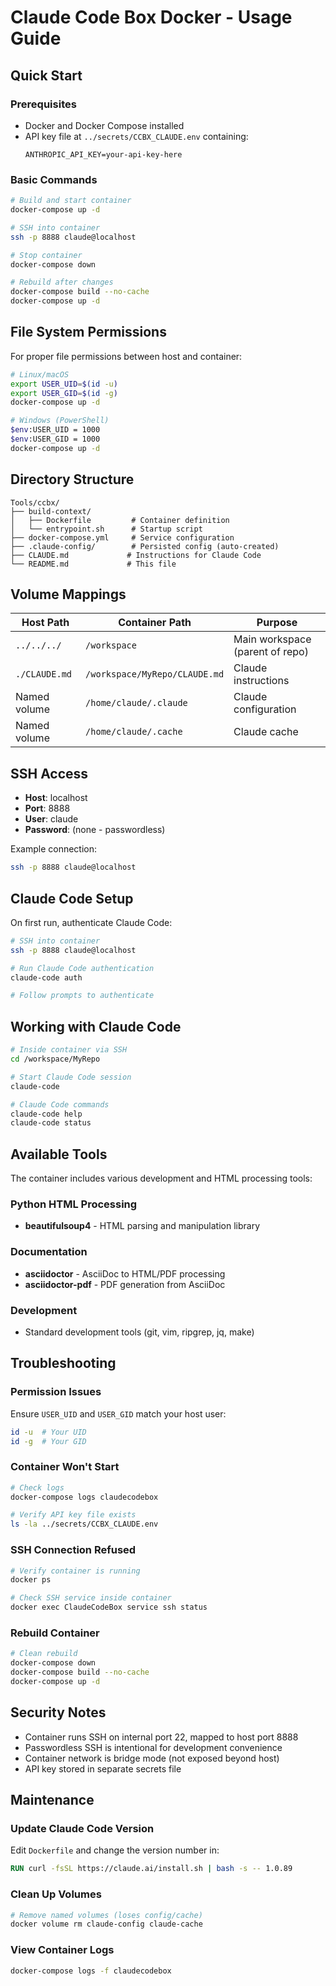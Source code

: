 # Claude Code Box Docker - Usage Guide

## Quick Start

### Prerequisites
- Docker and Docker Compose installed
- API key file at `../secrets/CCBX_CLAUDE.env` containing:
  ```
  ANTHROPIC_API_KEY=your-api-key-here
  ```

### Basic Commands

```bash
# Build and start container
docker-compose up -d

# SSH into container
ssh -p 8888 claude@localhost

# Stop container
docker-compose down

# Rebuild after changes
docker-compose build --no-cache
docker-compose up -d
```

## File System Permissions

For proper file permissions between host and container:

```bash
# Linux/macOS
export USER_UID=$(id -u)
export USER_GID=$(id -g)
docker-compose up -d

# Windows (PowerShell)
$env:USER_UID = 1000
$env:USER_GID = 1000
docker-compose up -d
```

## Directory Structure

```
Tools/ccbx/
├── build-context/
│   ├── Dockerfile         # Container definition
│   └── entrypoint.sh      # Startup script
├── docker-compose.yml     # Service configuration
├── .claude-config/        # Persisted config (auto-created)
├── CLAUDE.md             # Instructions for Claude Code
└── README.md             # This file
```

## Volume Mappings

| Host Path | Container Path | Purpose |
|-----------|----------------|---------|
| `../../../` | `/workspace` | Main workspace (parent of repo) |
| `./CLAUDE.md` | `/workspace/MyRepo/CLAUDE.md` | Claude instructions |
| Named volume | `/home/claude/.claude` | Claude configuration |
| Named volume | `/home/claude/.cache` | Claude cache |

## SSH Access

- **Host**: localhost
- **Port**: 8888
- **User**: claude
- **Password**: (none - passwordless)

Example connection:
```bash
ssh -p 8888 claude@localhost
```

## Claude Code Setup

On first run, authenticate Claude Code:

```bash
# SSH into container
ssh -p 8888 claude@localhost

# Run Claude Code authentication
claude-code auth

# Follow prompts to authenticate
```

## Working with Claude Code

```bash
# Inside container via SSH
cd /workspace/MyRepo

# Start Claude Code session
claude-code

# Claude Code commands
claude-code help
claude-code status
```

## Available Tools

The container includes various development and HTML processing tools:

### Python HTML Processing
- **beautifulsoup4** - HTML parsing and manipulation library

### Documentation
- **asciidoctor** - AsciiDoc to HTML/PDF processing
- **asciidoctor-pdf** - PDF generation from AsciiDoc

### Development
- Standard development tools (git, vim, ripgrep, jq, make)

## Troubleshooting

### Permission Issues
Ensure `USER_UID` and `USER_GID` match your host user:
```bash
id -u  # Your UID
id -g  # Your GID
```

### Container Won't Start
```bash
# Check logs
docker-compose logs claudecodebox

# Verify API key file exists
ls -la ../secrets/CCBX_CLAUDE.env
```

### SSH Connection Refused
```bash
# Verify container is running
docker ps

# Check SSH service inside container
docker exec ClaudeCodeBox service ssh status
```

### Rebuild Container
```bash
# Clean rebuild
docker-compose down
docker-compose build --no-cache
docker-compose up -d
```

## Security Notes

- Container runs SSH on internal port 22, mapped to host port 8888
- Passwordless SSH is intentional for development convenience
- Container network is bridge mode (not exposed beyond host)
- API key stored in separate secrets file

## Maintenance

### Update Claude Code Version
Edit `Dockerfile` and change the version number in:
```dockerfile
RUN curl -fsSL https://claude.ai/install.sh | bash -s -- 1.0.89
```

### Clean Up Volumes
```bash
# Remove named volumes (loses config/cache)
docker volume rm claude-config claude-cache
```

### View Container Logs
```bash
docker-compose logs -f claudecodebox
```

